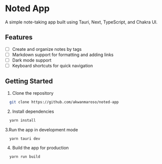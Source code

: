 # Noted App

A simple note-taking app built using Tauri, Next, TypeScript, and Chakra UI.

## Features

- [ ] Create and organize notes by tags
- [ ] Markdown support for formatting and adding links
- [ ] Dark mode support
- [ ] Keyboard shortcuts for quick navigation

## Getting Started

1. Clone the repository
```bash
  git clone https://github.com/akwanmaroso/noted-app
```
2. Install dependencies
```bash
  yarn install
```
3.Run the app in development mode
```bash
  yarn tauri dev
```
4. Build the app for production
```bash
  yarn run build
```
